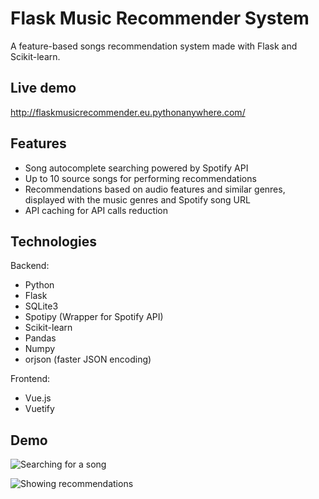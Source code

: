 
# Flask Music Recommender System

A feature-based songs recommendation system made with Flask and Scikit-learn.
 


## Live demo

http://flaskmusicrecommender.eu.pythonanywhere.com/
## Features

- Song autocomplete searching powered by Spotify API
- Up to 10 source songs for performing recommendations
- Recommendations based on audio features and similar genres, displayed with the music genres and Spotify song URL
- API caching for API calls reduction


## Technologies

Backend:
- Python
- Flask
- SQLite3
- Spotipy (Wrapper for Spotify API)
- Scikit-learn
- Pandas
- Numpy
- orjson (faster JSON encoding)

Frontend:
- Vue.js
- Vuetify


## Demo



![Searching for a song](https://i.imgur.com/M0TiOok.gif)

![Showing recommendations](https://i.imgur.com/gEFATFk.gif)


